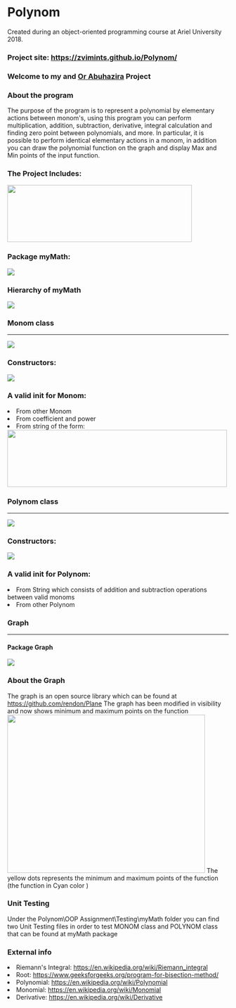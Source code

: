 <h1>Polynom</h1>
Created during an object-oriented programming course at Ariel University 2018.
<h3>Project site: <a href="https://zvimints.github.io/Polynom/">https://zvimints.github.io/Polynom/</a></h3>
<h3>Welcome to my and <a href="https://github.com/orabu103">Or Abuhazira</a> Project</h3>
<h3>About the program</h3>
The purpose of the program is to represent a polynomial by elementary actions between monom's,
using this program you can perform multiplication, addition, subtraction, derivative,
integral calculation and finding zero point between polynomials, and more.
In particular, it is possible to perform identical elementary actions in a monom, 
in addition you can draw the polynomial function on the graph and display Max and Min points of the input function.
<h3>The Project Includes:</h3>
<img src="./img/packages.jpg" width="420px" height="130px">
<h3>Package myMath:</h3>
<img src="./img/AllClassesUnderMyMath.jpg">
<h3>Hierarchy of myMath</h3>
<img src="./img/Hierarchy.jpg">
<h3>Monom class</h3>
<hr>
<img src="./img/Monom.jpg">
<h3>Constructors:</h3>
<img src="./img/Monom_Constructors.jpg">
<h3>A valid init for Monom:</h3>
<list>
<li>From other Monom</li>
<li>From coefficient and power</li>
<li>From string of the form:</li>
<img src="./img/Monom_valid.jpg" width="500px" height="130px">
</list>
<h3>Polynom class</h3>
<hr>
<img src="./img/Polynom.jpg">
<h3>Constructors:</h3>
<img src="./img/Polynom_Constructors.jpg">
<h3>A valid init for Polynom:</h3>
<list>
<li>From String which consists of addition and subtraction operations between valid monoms</li>
<li>From other Polynom</li>
</list>
<h3>Graph</h3>
<hr>
<h4>Package Graph</h4>
<img src="./img/AllClassesUnderGraph.jpg">
<h3>About the Graph</h3>
The graph is an open source library which can be found at <a href="https://github.com/rendon/Plane">https://github.com/rendon/Plane</a>
The graph has been modified in visibility and now shows minimum and maximum points on the function
<br>
<img src="./img/Graph.jpg" width="450" height="360">
The yellow dots represents the minimum and maximum points of the function (the function in Cyan color )
<h3>Unit Testing</h3>
Under the Polynom\OOP Assignment\Testing\myMath folder you can find two Unit Testing files in order to test MONOM class and POLYNOM class that can be found at myMath package
<h3>External info</h3>
<list>
<li>Riemann's Integral: <a href="https://en.wikipedia.org/wiki/Riemann_integral">https://en.wikipedia.org/wiki/Riemann_integral</a></li>
<li>Root: <a href="https://www.geeksforgeeks.org/program-for-bisection-method/"> https://www.geeksforgeeks.org/program-for-bisection-method/</a></li>
<li>Polynomial: <a href="https://en.wikipedia.org/wiki/Polynomial">https://en.wikipedia.org/wiki/Polynomial</a></li>
<li>Monomial: <a href="https://en.wikipedia.org/wiki/Monomial">https://en.wikipedia.org/wiki/Monomial</a></li>
<li>Derivative: <a href="https://en.wikipedia.org/wiki/Derivative">https://en.wikipedia.org/wiki/Derivative</a></li>
</list>



